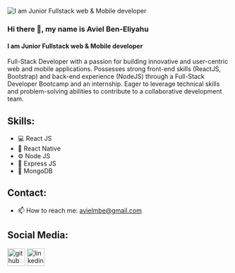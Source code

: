 ![I am Junior Fullstack web & Mobile developer](https://tinypic.host/images/2024/05/26/Black-Technology-LinkedIn-Banner.png)

### Hi there 👋, my name is Aviel Ben-Eliyahu

#### I am Junior Fullstack web & Mobile developer
 Full-Stack Developer with a passion for building innovative and user-centric web and mobile applications. Possesses strong front-end skills (ReactJS, Bootstrap) and back-end experience (NodeJS) through a Full-Stack Developer Bootcamp and an internship. Eager to leverage technical skills and problem-solving abilities to contribute to a collaborative development team.

## Skills: 
- 💻 React JS
- 📲 React Native
- ⚙️ Node JS
- 🚅 Express JS
- 🌱 MongoDB

## Contact:
- 📫 How to reach me: avielmbe@gmail.com 

## Social Media:
[<img src='https://cdn-icons-png.flaticon.com/512/25/25231.png' alt='github' height='40'>](https://github.com/Avielbe)  [<img src='https://cdn.icon-icons.com/icons2/1826/PNG/512/4202085linkedinlogosocialsocialmedia-115603_115698.png' alt='linkedin' height='40'>](https://www.linkedin.com/in/https://www.linkedin.com/in/aviel-ben-eliyahu//)  

